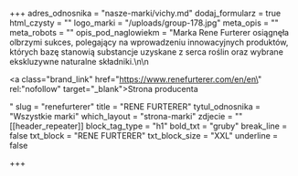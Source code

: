 +++
adres_odnosnika = "nasze-marki/vichy.md"
dodaj_formularz = true
html_czysty = ""
logo_marki = "/uploads/group-178.jpg"
meta_opis = ""
meta_robots = ""
opis_pod_naglowiekm = "Marka Rene Furterer osiągnęła olbrzymi sukces, polegający na wprowadzeniu innowacyjnych produktów, których bazę stanowią substancje uzyskane z serca roślin oraz wybrane ekskluzywne naturalne składniki.\n\n    <p><a class=\"brand_link\" href=\"https://www.renefurterer.com/en/en\" rel:\"nofollow\" target=\"_blank\">Strona producenta</a></p>"
slug = "renefurterer"
title = "RENE FURTERER"
tytul_odnosnika = "Wszystkie marki"
which_layout = "strona-marki"
zdjecie = ""
[[header_repeater]]
block_tag_type = "h1"
bold_txt = "gruby"
break_line = false
txt_block = "RENE FURTERER"
txt_block_size = "XXL"
underline = false

+++
